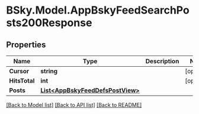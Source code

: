 # BSky.Model.AppBskyFeedSearchPosts200Response

## Properties

Name | Type | Description | Notes
------------ | ------------- | ------------- | -------------
**Cursor** | **string** |  | [optional] 
**HitsTotal** | **int** |  | [optional] 
**Posts** | [**List&lt;AppBskyFeedDefsPostView&gt;**](AppBskyFeedDefsPostView.md) |  | 

[[Back to Model list]](../README.md#documentation-for-models) [[Back to API list]](../README.md#documentation-for-api-endpoints) [[Back to README]](../README.md)

